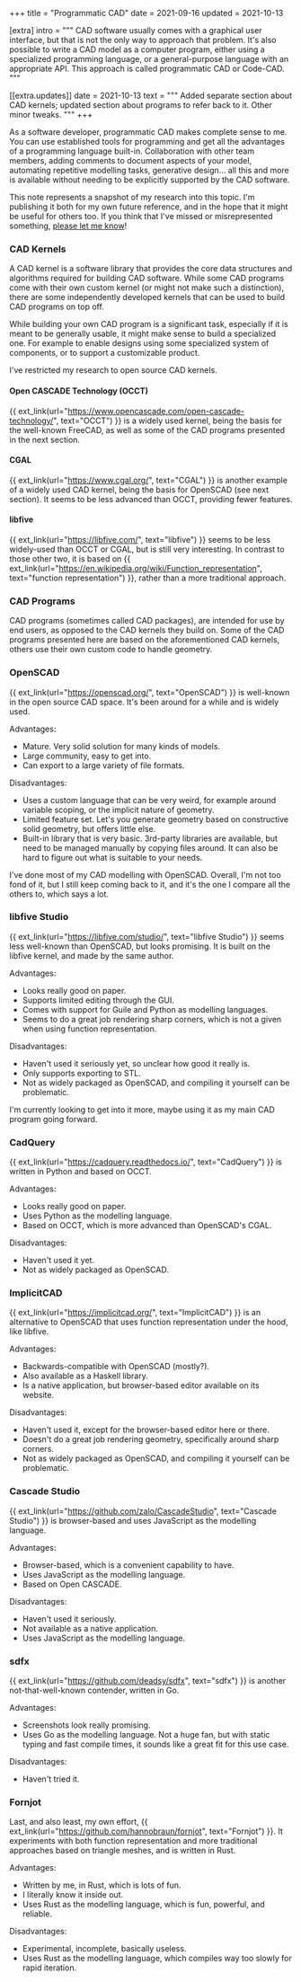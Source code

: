 +++
title   = "Programmatic CAD"
date    = 2021-09-16
updated = 2021-10-13

[extra]
intro = """
CAD software usually comes with a graphical user interface, but that is not the only way to approach that problem. It's also possible to write a CAD model as a computer program, either using a specialized programming language, or a general-purpose language with an appropriate API. This approach is called programmatic CAD or Code-CAD.
"""

[[extra.updates]]
date = 2021-10-13
text = """
Added separate section about CAD kernels; updated section about programs to refer back to it. Other minor tweaks.
"""
+++

As a software developer, programmatic CAD makes complete sense to me. You can use established tools for programming and get all the advantages of a programming language built-in. Collaboration with other team members, adding comments to document aspects of your model, automating repetitive modelling tasks, generative design... all this and more is available without needing to be explicitly supported by the CAD software.

This note represents a snapshot of my research into this topic. I'm publishing it both for my own future reference, and in the hope that it might be useful for others too. If you think that I've missed or misrepresented something, [please let me know](/contact)!

### CAD Kernels

A CAD kernel is a software library that provides the core data structures and algorithms required for building CAD software. While some CAD programs come with their own custom kernel (or might not make such a distinction), there are some independently developed kernels that can be used to build CAD programs on top off.

While building your own CAD program is a significant task, especially if it is meant to be generally usable, it might make sense to build a specialized one. For example to enable designs using some specialized system of components, or to support a customizable product.

I've restricted my research to open source CAD kernels.

#### Open CASCADE Technology (OCCT)

{{ ext_link(url="https://www.opencascade.com/open-cascade-technology/", text="OCCT") }} is a widely used kernel, being the basis for the well-known FreeCAD, as well as some of the CAD programs presented in the next section.

#### CGAL

{{ ext_link(url="https://www.cgal.org/", text="CGAL") }} is another example of a widely used CAD kernel, being the basis for OpenSCAD (see next section). It seems to be less advanced than OCCT, providing fewer features.

#### libfive

{{ ext_link(url="https://libfive.com/", text="libfive") }} seems to be less widely-used than OCCT or CGAL, but is still very interesting. In contrast to those other two, it is based on {{ ext_link(url="https://en.wikipedia.org/wiki/Function_representation", text="function representation") }}, rather than a more traditional approach.


### CAD Programs

CAD programs (sometimes called CAD packages), are intended for use by end users, as opposed to the CAD kernels they build on. Some of the CAD programs presented here are based on the aforementioned CAD kernels, others use their own custom code to handle geometry.

### OpenSCAD

{{ ext_link(url="https://openscad.org/", text="OpenSCAD") }} is well-known in the open source CAD space. It's been around for a while and is widely used.

Advantages:
- Mature. Very solid solution for many kinds of models.
- Large community, easy to get into.
- Can export to a large variety of file formats.

Disadvantages:
- Uses a custom language that can be very weird, for example around variable scoping, or the implicit nature of geometry.
- Limited feature set. Let's you generate geometry based on constructive solid geometry, but offers little else.
- Built-in library that is very basic. 3rd-party libraries are available, but need to be managed manually by copying files around. It can also be hard to figure out what is suitable to your needs.

I've done most of my CAD modelling with OpenSCAD. Overall, I'm not too fond of it, but I still keep coming back to it, and it's the one I compare all the others to, which says a lot.


### libfive Studio

{{ ext_link(url="https://libfive.com/studio/", text="libfive Studio") }} seems less well-known than OpenSCAD, but looks promising. It is built on the libfive kernel, and made by the same author.

Advantages:
- Looks really good on paper.
- Supports limited editing through the GUI.
- Comes with support for Guile and Python as modelling languages.
- Seems to do a great job rendering sharp corners, which is not a given when using function representation.

Disadvantages:
- Haven't used it seriously yet, so unclear how good it really is.
- Only supports exporting to STL.
- Not as widely packaged as OpenSCAD, and compiling it yourself can be problematic.

I'm currently looking to get into it more, maybe using it as my main CAD program going forward.


### CadQuery

{{ ext_link(url="https://cadquery.readthedocs.io/", text="CadQuery") }} is written in Python and based on OCCT.

Advantages:
- Looks really good on paper.
- Uses Python as the modelling language.
- Based on OCCT, which is more advanced than OpenSCAD's CGAL.

Disadvantages:
- Haven't used it yet.
- Not as widely packaged as OpenSCAD.


### ImplicitCAD

{{ ext_link(url="https://implicitcad.org/", text="ImplicitCAD") }} is an alternative to OpenSCAD that uses function representation under the hood, like libfive.

Advantages:
- Backwards-compatible with OpenSCAD (mostly?).
- Also available as a Haskell library.
- Is a native application, but browser-based editor available on its website.

Disadvantages:
- Haven't used it, except for the browser-based editor here or there.
- Doesn't do a great job rendering geometry, specifically around sharp corners.
- Not as widely packaged as OpenSCAD, and compiling it yourself can be problematic.


### Cascade Studio

{{ ext_link(url="https://github.com/zalo/CascadeStudio", text="Cascade Studio") }} is browser-based and uses JavaScript as the modelling language.

Advantages:
- Browser-based, which is a convenient capability to have.
- Uses JavaScript as the modelling language.
- Based on Open CASCADE.

Disadvantages:
- Haven't used it seriously.
- Not available as a native application.
- Uses JavaScript as the modelling language.


### sdfx

{{ ext_link(url="https://github.com/deadsy/sdfx", text="sdfx") }} is another not-that-well-known contender, written in Go.

Advantages:
- Screenshots look really promising.
- Uses Go as the modelling language. Not a huge fan, but with static typing and fast compile times, it sounds like a great fit for this use case.

Disadvantages:
- Haven't tried it.


### Fornjot

Last, and also least, my own effort, {{ ext_link(url="https://github.com/hannobraun/fornjot", text="Fornjot") }}. It experiments with both function representation and more traditional approaches based on triangle meshes, and is written in Rust.

Advantages:
- Written by me, in Rust, which is lots of fun.
- I literally know it inside out.
- Uses Rust as the modelling language, which is fun, powerful, and reliable.

Disadvantages:
- Experimental, incomplete, basically useless.
- Uses Rust as the modelling language, which compiles way too slowly for rapid iteration.
